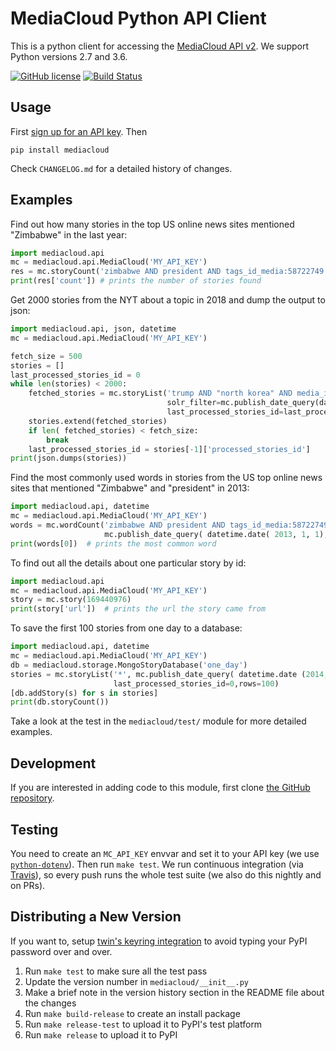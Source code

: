 MediaCloud Python API Client
============================

This is a python client for accessing the [MediaCloud API v2](https://github.com/berkmancenter/mediacloud/blob/master/doc/api_2_0_spec/api_2_0_spec.md). 
We support Python versions 2.7 and 3.6.

[![GitHub license](https://img.shields.io/badge/license-MIT-blue.svg)](https://github.com/mitmedialab/MediaCloud-API-Client/blob/master/LICENSE) [![Build Status](https://travis-ci.org/mitmedialab/MediaCloud-API-Client.svg?branch=master)](https://travis-ci.org/mitmedialab/MediaCloud-API-Client)

Usage
-----

First [sign up for an API key](https://core.mediacloud.org/login/register).  Then
```
pip install mediacloud
```

Check `CHANGELOG.md` for a detailed history of changes.

Examples
--------

Find out how many stories in the top US online news sites mentioned "Zimbabwe" in the last year:
```python
import mediacloud.api
mc = mediacloud.api.MediaCloud('MY_API_KEY')
res = mc.storyCount('zimbabwe AND president AND tags_id_media:58722749', 'publish_date:[NOW-1YEAR TO NOW]')
print(res['count']) # prints the number of stories found
```

Get 2000 stories from the NYT about a topic in 2018 and dump the output to json:

```python
import mediacloud.api, json, datetime
mc = mediacloud.api.MediaCloud('MY_API_KEY')

fetch_size = 500
stories = []
last_processed_stories_id = 0
while len(stories) < 2000:
    fetched_stories = mc.storyList('trump AND "north korea" AND media_id:1', 
                                   solr_filter=mc.publish_date_query(datetime.date(2018,1,1), datetime.date(2019,1,1)),
                                   last_processed_stories_id=last_processed_stories_id, rows= fetch_size)
    stories.extend(fetched_stories)
    if len( fetched_stories) < fetch_size:
        break
    last_processed_stories_id = stories[-1]['processed_stories_id']
print(json.dumps(stories))
```

Find the most commonly used words in stories from the US top online news sites that mentioned "Zimbabwe" and "president" in 2013:
```python
import mediacloud.api, datetime
mc = mediacloud.api.MediaCloud('MY_API_KEY')
words = mc.wordCount('zimbabwe AND president AND tags_id_media:58722749',
                     mc.publish_date_query( datetime.date( 2013, 1, 1), datetime.date( 2014, 1, 1)))
print(words[0])  # prints the most common word
```

To find out all the details about one particular story by id:
```python
import mediacloud.api
mc = mediacloud.api.MediaCloud('MY_API_KEY')
story = mc.story(169440976)
print(story['url'])  # prints the url the story came from
```

To save the first 100 stories from one day to a database:
```python
import mediacloud.api, datetime
mc = mediacloud.api.MediaCloud('MY_API_KEY')
db = mediacloud.storage.MongoStoryDatabase('one_day')
stories = mc.storyList('*', mc.publish_date_query( datetime.date (2014, 01, 01), datetime.date(2014,01,02) ),
                       last_processed_stories_id=0,rows=100)
[db.addStory(s) for s in stories]
print(db.storyCount())
```

Take a look at the test in the `mediacloud/test/` module for more detailed examples.

Development
-----------

If you are interested in adding code to this module, first clone [the GitHub repository](https://github.com/c4fcm/MediaCloud-API-Client).

## Testing

You need to create an `MC_API_KEY` envvar and set it to your API key (we use [`python-dotenv`](https://pypi.org/project/python-dotenv/)).
Then run `make test`. We run continuous integration (via [Travis](https://travis-ci.org/mitmedialab/MediaCloud-API-Client)),
so every push runs the whole test suite (we also do this nightly and on PRs). 

## Distributing a New Version

If you want to, setup [twin's keyring integration](https://pypi.org/project/twine/) to avoid typing your PyPI
password over and over. 

1. Run `make test` to make sure all the test pass
2. Update the version number in `mediacloud/__init__.py`
3. Make a brief note in the version history section in the README file about the changes
4. Run `make build-release` to create an install package
5. Run `make release-test` to upload it to PyPI's test platform
5. Run `make release` to upload it to PyPI
